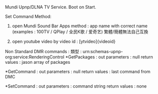 Mundi Upnp/DLNA TV Service.
Boot on Start.

Set Command Method:

1. open Mundi Sound Bar Apps method : app name with correct name (examples : 100TV / QPlay / 全民K歌 / 爱奇艺) 繁體/簡體無法自己互換

2. open youtube video by video id : [ytvideo]{videoid}

Non Standard DMR commands : 
 類型 : urn:schemas-upnp-org:service:RenderingControl
 *GetPackages : 
      out parameters : null 
      return values : jason array of packages 

 *GetCommand :
      out parameters : null
      return values : last command from DMC

 *SetCommand :
      out parameters : command string 
      return values : none

